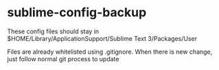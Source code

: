 # sublime-config-backup

These config files should stay in $HOME/Library/ApplicationSupport/Sublime Text 3/Packages/User

Files are already whitelisted using .gitignore. When there is new change, just follow normal git process to update
